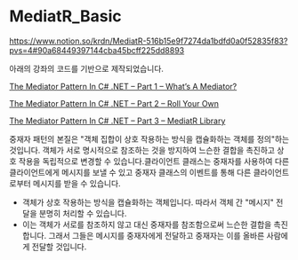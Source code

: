 ﻿# MediatR_Basic

https://www.notion.so/krdn/MediatR-516b15e9f7274da1bdfd0a0f52835f83?pvs=4#90a68449397144cba45bcff225dd8893

아래의 강좌의 코드를 기반으로 제작되었습니다.

[The Mediator Pattern In C# .NET – Part 1 – What’s A Mediator?](https://dotnetcoretutorials.com/the-mediator-pattern-in-net-core-part-1-whats-a-mediator/)

[The Mediator Pattern In C# .NET – Part 2 – Roll Your Own](https://dotnetcoretutorials.com/the-mediator-pattern-part-2-roll-your-own/)

[The Mediator Pattern In C# .NET – Part 3 – MediatR Library](https://dotnetcoretutorials.com/the-mediator-pattern-part-3-mediatr-library/)

중재자 패턴의 본질은 "객체 집합이 상호 작용하는 방식을 캡슐화하는 객체를 정의"하는 것입니다. 객체가 서로 명시적으로 참조하는 것을 방지하여 느슨한 결합을 촉진하고 상호 작용을 독립적으로 변경할 수 있습니다.클라이언트 클래스는 중재자를 사용하여 다른 클라이언트에게 메시지를 보낼 수 있고 중재자 클래스의 이벤트를 통해 다른 클라이언트로부터 메시지를 받을 수 있습니다.


- 객체가 상호 작용하는 방식을 캡슐화하는 객체입니다. 따라서 객체 간 "메시지" 전달을 분명히 처리할 수 있습니다.
- 이는 객체가 서로를 참조하지 않고 대신 중재자를 참조함으로써 느슨한 결합을 촉진합니다. 그래서 그들은 메시지를 중재자에게 전달하고 중재자는 이를 올바른 사람에게 전달할 것입니다.




